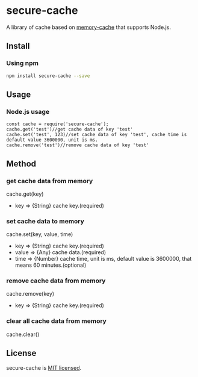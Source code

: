 # secure-cache
A library of cache based on [memory-cache](https://github.com/ptarjan/node-cache) that supports Node.js.

## Install
### Using npm
```bash
npm install secure-cache --save
```

## Usage
### Node.js usage
```
const cache = require('secure-cache');
cache.get('test')//get cache data of key 'test'
cache.set('test', 123)//set cache data of key 'test', cache time is default value 3600000, unit is ms.
cache.remove('test')//remove cache data of key 'test'
```

## Method
### get cache data from memory
cache.get(key)
- key => {String} cache key.(required)

### set cache data to memory
cache.set(key, value, time)
- key => {String} cache key.(required)
- value => {Any} cache data.(required)
- time => {Number} cache time, unit is ms, default value is 3600000, that means 60 minutes.(optional)

### remove cache data from memory
cache.remove(key)
- key => {String} cache key.(required)

### clear all cache data from memory
cache.clear()

## License
secure-cache is [MIT licensed](https://github.com/AmoyDreamer/secure-cache/blob/master/LICENSE).
